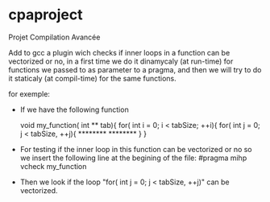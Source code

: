 cpaproject
==========

Projet Compilation Avancée

Add to gcc a plugin wich checks if inner loops in a function can be vectorized or no, in a first time we do it 
dinamycaly (at run-time) for functions we passed to as parameter to a pragma, and then we will try to do it 
staticaly (at compil-time) for the same functions.

for exemple: 
- If we have the following function  

  void my_function( int ** tab){
    for( int i = 0; i < tabSize; ++i){
      for( int j = 0; j < tabSize, ++j){
        ********
        ********
      }
    }
    
- For testing if the inner loop in this function can be vectorized or no so we insert the following line
at the begining of the file:
   #pragma mihp vcheck my_function
   
- Then we look if the loop "for( int j = 0; j < tabSize, ++j)" can be vectorized.
